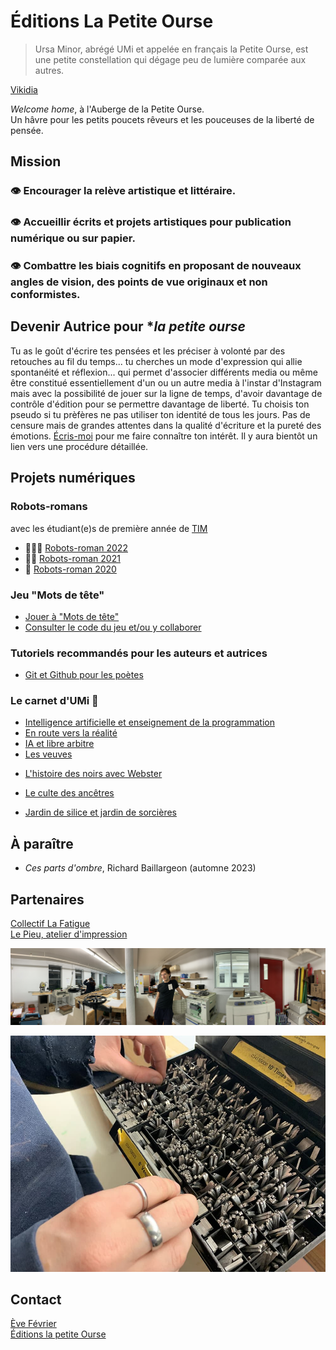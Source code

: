 # Éditions La Petite Ourse

> Ursa Minor, abrégé UMi et appelée en français la Petite Ourse, est une petite constellation qui dégage peu de lumière comparée aux autres. 

  [Vikidia](https://fr.vikidia.org/wiki/Petite_Ourse)

_Welcome home_, à l'Auberge de la Petite Ourse.  
Un hâvre pour les petits poucets rêveurs et les pouceuses de la liberté de pensée.
  
## Mission
### 👁️ Encourager la relève artistique et littéraire.
### 👁️‍ Accueillir écrits et projets artistiques pour publication numérique ou sur papier. 
### 👁️‍ Combattre les biais cognitifs en proposant de nouveaux angles de vision, des points de vue originaux et non conformistes. 


## Devenir Autrice pour **la petite ourse*
Tu as le goût d'écrire tes pensées et les préciser à volonté par des retouches au fil du temps... tu cherches un mode d'expression qui allie spontanéité et réflexion... qui permet d'associer différents media ou même être constitué essentiellement d'un ou un autre media à l'instar d'Instagram mais avec la possibilité de jouer sur la ligne de temps, d'avoir davantage de contrôle d'édition pour se permettre davantage de liberté. Tu choisis ton pseudo si tu prèfères ne pas utiliser ton identité de tous les jours. Pas de censure mais de grandes attentes dans la qualité d'écriture et la pureté des émotions. <a href="mailto:editionslapetiteourse@gmail.com">Écris-moi</a> pour me faire connaître ton intérêt. Il y aura bientôt un lien vers une procédure détaillée.


## Projets numériques
### Robots-romans
avec les étudiant(e)s de première année de [TIM](https://timcsf.ca/)
- 🤖🤖🤖 [Robots-roman 2022](https://evefevrier.github.io/robots-roman/)
- 🤖🤖 [Robots-roman 2021](https://evefevrier.github.io/robots-roman/2021/)
- 🤖 [Robots-roman 2020](https://evefevrier.github.io/robots-roman/2020/)  

### Jeu "Mots de tête"
- [Jouer à "Mots de tête"](https://evefevrier.github.io/wordle/)
- [Consulter le code du jeu et/ou y collaborer](https://github.com/evefevrier/wordle)

### Tutoriels recommandés pour les auteurs et autrices
- [Git et Github pour les poètes](https://thecodingtrain.com/tracks/git-and-github-for-poets)

### Le carnet d'UMi 🥷

- [Intelligence artificielle et enseignement de la programmation](billets/ia-pedagogie-developpement-web.md)
- [En route vers la réalité](billets/letsgetreal.md)
- [IA et libre arbitre](billets/le-libre-arbitre.md)
- [Les veuves](billets/les-veuves.md)

[//]: # (- [The Broker / Le courtier]&#40;billets/trapped.md&#41;  )
  
[//]: # (  Bilan :)

[//]: # (  - [richardbaillargeon.ca]&#40;http://richardbaillargeon.ca&#41; OK)

[//]: # (  - [richard-baillargeon.com]&#40;http://richard-baillargeon.com&#41; OK)

[//]: # (  - <del>richardbaillargeon.com</del>  &#40;邪恶的中国海盗&#41;)
- [L'histoire des noirs avec Webster](billets/webster.md)

- [Le culte des ancêtres](billets/short-expedition-01.md)
- [Jardin de silice et jardin de sorcières](billets/first-roadtrip.md)

## À paraître

[//]: # (- *La Walking Woman de l'île d'Orléans* &#40;en préparation&#41;)
- *Ces parts d'ombre*, Richard Baillargeon (automne 2023) 
 
## Partenaires
[Collectif La Fatigue](https://www.facebook.com/editionslafatigue)  
[Le Pieu, atelier d'impression](https://www.facebook.com/atelierlepieu)  
  
![lePieu-riso-mz](media/lePieu-riso-mz.jpeg)

![lePieu-police-venus](media/lePieu-police-venus.jpeg)

## Contact 
[Ève Février](mailto:editionsLaPetiteOurse@gmail.com)  
[Éditions la petite Ourse](https://evefevrier.github.io/editions-la-petite-ourse/)

 
